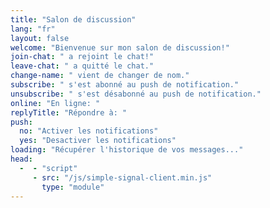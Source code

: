 ```yaml
---
title: "Salon de discussion"
lang: "fr"
layout: false
welcome: "Bienvenue sur mon salon de discussion!"
join-chat: " a rejoint le chat!"
leave-chat: " a quitté le chat."
change-name: " vient de changer de nom."
subscribe: " s'est abonné au push de notification."
unsubscribe: " s'est désabonné au push de notification."
online: "En ligne: "
replyTitle: "Répondre à: "
push:
  no: "Activer les notifications"
  yes: "Desactiver les notifications"
loading: "Récupérer l'historique de vos messages..."
head:
  -  - "script"
     - src: "/js/simple-signal-client.min.js"
       type: "module"
---
```



<script setup>
import Chat from '../../components/chat/room.vue'
</script>

<Chat />
